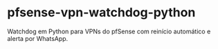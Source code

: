 # pfsense-vpn-watchdog-python
Watchdog em Python para VPNs do pfSense com reinício automático e alerta por WhatsApp.
